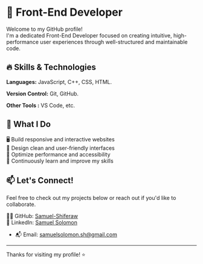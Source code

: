 # 🚀 Front-End Developer

Welcome to my GitHub profile!  
I'm a dedicated Front-End Developer focused on creating intuitive, high-performance user experiences through well-structured and maintainable code.

## 🔥 Skills & Technologies

**Languages:** JavaScript, C++, CSS, HTML.

**Version Control:** Git, GitHub.

**Other Tools :** VS Code, etc.

## 📌 What I Do

 🖥️ Build responsive and interactive websites  
 🎨 Design clean and user-friendly interfaces  
 🔧 Optimize performance and accessibility  
 🚀 Continuously learn and improve my skills

  
## 📫 Let's Connect!

Feel free to check out my projects below or reach out if you'd like to collaborate.

🧑‍💻 GitHub: [Samuel-Shiferaw](https://github.com/Samuel-Shiferaw)  
💼 LinkedIn: [Samuel Solomon](https://www.linkedin.com/in/slaimdiu@gmail.com/)  
- 📬 Email: [samuelsolomon.sh@gmail.com](mailto:samuelsolomon.sh@gmail.com)

---

Thanks for visiting my profile! ⭐  
